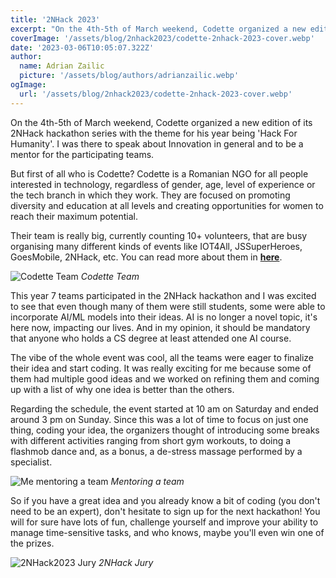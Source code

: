 ```yaml
---
title: '2NHack 2023'
excerpt: "On the 4th-5th of March weekend, Codette organized a new edition of its 2NHack hackathon series with the theme for his year being 'Hack For Humanity'. I was there to speak about Innovation in general and to be a mentor for the participating teams."
coverImage: '/assets/blog/2nhack2023/codette-2nhack-2023-cover.webp'
date: '2023-03-06T10:05:07.322Z'
author:
  name: Adrian Zailic
  picture: '/assets/blog/authors/adrianzailic.webp'
ogImage:
  url: '/assets/blog/2nhack2023/codette-2nhack-2023-cover.webp'
---
```


On the 4th-5th of March weekend, Codette organized a new edition of its 2NHack hackathon series with the theme for his year being 'Hack For Humanity'. I was there to speak about Innovation in general and to be a mentor for the participating teams.

But first of all who is Codette? Codette is a Romanian NGO for all people interested in technology, regardless of gender, age, level of experience or the tech branch in which they work. They are focused on promoting diversity and education at all levels and creating opportunities for women to reach their maximum potential.

Their team is really big, currently counting 10+ volunteers, that are busy organising many different kinds of events like IOT4All, JSSuperHeroes, GoesMobile, 2NHack, etc. You can read more about them in **[here](https://codette.ro/)**.

![Codette Team](/assets/blog/2nhack2023/codette-team.webp)
*Codette Team*

This year 7 teams participated in the 2NHack hackathon and I was excited to see that even though many of them were still students, some were able to incorporate AI/ML models into their ideas. AI is no longer a novel topic, it's here now, impacting our lives. And in my opinion, it should be mandatory that anyone who holds a CS degree at least attended one AI course. 

The vibe of the whole event was cool, all the teams were eager to finalize their idea and start coding. It was really exciting for me because some of them had multiple good ideas and we worked on refining them and coming up with a list of why one idea is better than the others.   

Regarding the schedule, the event started at 10 am on Saturday and ended around 3 pm on Sunday. Since this was a lot of time to focus on just one thing, coding your idea, the organizers thought of introducing some breaks with different activities ranging from short gym workouts, to doing a flashmob dance and, as a bonus, a de-stress massage performed by a specialist.

![Me mentoring a team](/assets/blog/2nhack2023/2nhack2023-mentoring-team.webp)
*Mentoring a team*

So if you have a great idea and you already know a bit of coding (you don't need to be an expert), don't hesitate to sign up for the next hackathon! You will for sure have lots of fun, challenge yourself and improve your ability to manage time-sensitive tasks, and who knows, maybe you'll even win one of the prizes. 

![2NHack2023 Jury](/assets/blog/2nhack2023/2nhack2023-jury.webp)
*2NHack Jury*